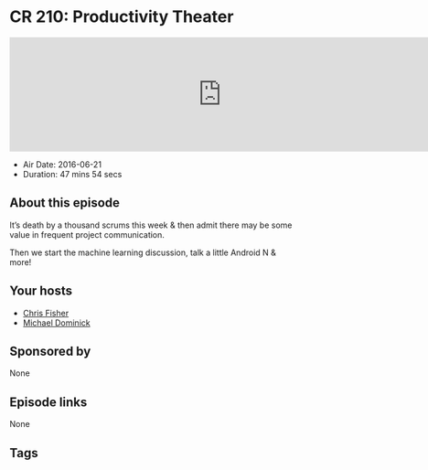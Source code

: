 # CR 210: Productivity Theater

<iframe src="https://player.fireside.fm/v2/MLf2ZzhC+sSZMI_W2?theme=dark" width="740" height="200" frameborder="0" scrolling="no"></iframe>

* Air Date: 2016-06-21
* Duration: 47 mins 54 secs

## About this episode

It’s death by a thousand scrums this week & then admit there may be some value in frequent project communication.

Then we start the machine learning discussion, talk a little Android N & more!

## Your hosts
* [Chris Fisher](https://coder.show/hosts/chrislas)
* [Michael Dominick](https://coder.show/hosts/michael)

## Sponsored by

None



## Episode links

None



## Tags


